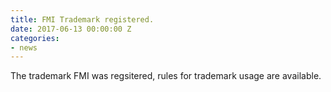 ```yaml
---
title: FMI Trademark registered.
date: 2017-06-13 00:00:00 Z
categories:
- news
---
```


The trademark FMI was regsitered, rules for trademark usage are available.

